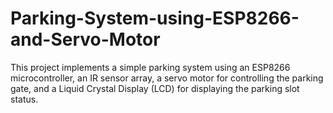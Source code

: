 # Parking-System-using-ESP8266-and-Servo-Motor
This project implements a simple parking system using an ESP8266 microcontroller, an IR sensor array, a servo motor for controlling the parking gate, and a Liquid Crystal Display (LCD) for displaying the parking slot status.
